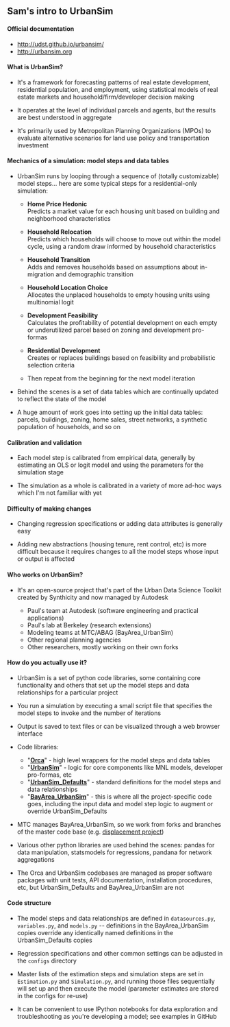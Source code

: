 Sam's intro to UrbanSim
-----

#### Official documentation

* http://udst.github.io/urbansim/
* http://urbansim.org

#### What is UrbanSim?

* It's a framework for forecasting patterns of real estate development, residential population, and employment, using statistical models of real estate markets and household/firm/developer decision making

* It operates at the level of individual parcels and agents, but the results are best understood in aggregate

* It's primarily used by Metropolitan Planning Organizations (MPOs) to evaluate alternative scenarios for land use policy and transportation investment

#### Mechanics of a simulation: model steps and data tables

* UrbanSim runs by looping through a sequence of (totally customizable) model steps... here are some typical steps for a residential-only simulation: 

	* **Home Price Hedonic**  
	Predicts a market value for each housing unit based on building and neighborhood characteristics
	
	* **Household Relocation**  
	Predicts which households will choose to move out within the model cycle, using a random draw informed by household characteristics
	
	* **Household Transition**  
	Adds and removes households based on assumptions about in-migration and demographic transition
	
	* **Household Location Choice**  
	Allocates the unplaced households to empty housing units using multinomial logit
	
	* **Development Feasibility**  
	Calculates the profitability of potential development on each empty or underutilized parcel based on zoning and development pro-formas
	
	* **Residential Development**  
	Creates or replaces buildings based on feasibility and probabilistic selection criteria
	
	* Then repeat from the beginning for the next model iteration

* Behind the scenes is a set of data tables which are continually updated to reflect the state of the model

* A huge amount of work goes into setting up the initial data tables: parcels, buildings, zoning, home sales, street networks, a synthetic population of households, and so on

#### Calibration and validation

* Each model step is calibrated from empirical data, generally by estimating an OLS or logit model and using the parameters for the simulation stage

* The simulation as a whole is calibrated in a variety of more ad-hoc ways which I'm not familiar with yet

#### Difficulty of making changes

* Changing regression specifications or adding data attributes is generally easy

* Adding new abstractions (housing tenure, rent control, etc) is more difficult because it requires changes to all the model steps whose input or output is affected

#### Who works on UrbanSim?

* It's an open-source project that's part of the Urban Data Science Toolkit created by Synthicity and now managed by Autodesk

	* Paul's team at Autodesk (software engineering and practical applications)
	* Paul's lab at Berkeley (research extensions)
	* Modeling teams at MTC/ABAG (BayArea_UrbanSim)
	* Other regional planning agencies
	* Other researchers, mostly working on their own forks

#### How do you actually use it?

* UrbanSim is a set of python code libraries, some containing core functionality and others that set up the model steps and data relationships for a particular project

* You run a simulation by executing a small script file that specifies the model steps to invoke and the number of iterations

* Output is saved to text files or can be visualized through a web browser interface

* Code libraries:

	* "[**Orca**](https://github.com/udst/orca/)" - high level wrappers for the model steps and data tables
	* "[**UrbanSim**](https://github.com/udst/urbansim/)" - logic for core components like MNL models, developer pro-formas, etc
	* "[**UrbanSim\_Defaults**](https://github.com/udst/urbansim_defaults/)" - standard definitions for the model steps and data relationships
	* "[**BayArea\_UrbanSim**](https://github.com/udst/bayarea_urbansim/)" - this is where all the project-specific code goes, including the input data and model step logic to augment or override UrbanSim\_Defaults

* MTC manages BayArea\_UrbanSim, so we work from forks and branches of the master code base (e.g. [displacement project](https://github.com/ual/bayarea_urbansim/tree/arb/))

* Various other python libraries are used behind the scenes: pandas for data manipulation, statsmodels for regressions, pandana for network aggregations

* The Orca and UrbanSim codebases are managed as proper software packages with unit tests, API documentation, installation procedures, etc, but UrbanSim\_Defaults and BayArea\_UrbanSim are not

#### Code structure

* The model steps and data relationships are defined in `datasources.py`, `variables.py`, and `models.py` -- definitions in the BayArea\_UrbanSim copies override any identically named definitions in the UrbanSim\_Defaults copies

* Regression specifications and other common settings can be adjusted in the `configs` directory

* Master lists of the estimation steps and simulation steps are set in `Estimation.py` and `Simulation.py`, and running those files sequentially will set up and then execute the model (parameter estimates are stored in the configs for re-use)

* It can be convenient to use IPython notebooks for data exploration and troubleshooting as you're developing a model; see examples in GitHub


